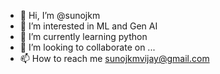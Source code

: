 - 👋 Hi, I’m @sunojkm
- 👀 I’m interested in ML and Gen AI
- 🌱 I’m currently learning python 
- 💞️ I’m looking to collaborate on ...
- 📫 How to reach me sunojkmvijay@gmail.com

<!---
sunojkm/sunojkm is a ✨ special ✨ repository because its `README.md` (this file) appears on your GitHub profile.
You can click the Preview link to take a look at your changes.
--->
